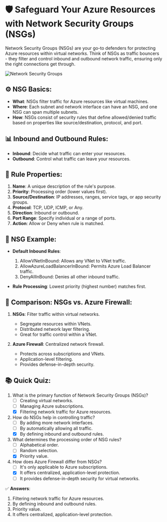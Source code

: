 # 🛡️ Safeguard Your Azure Resources with Network Security Groups (NSGs)

Network Security Groups (NSGs) are your go-to defenders for protecting Azure resources within virtual networks. Think of NSGs as traffic bouncers - they filter and control inbound and outbound network traffic, ensuring only the right connections get through.

![Network Security Groups](https://learn.microsoft.com/en-us/training/wwl-sci/describe-basic-security-capabilities-azure/media/2-virtual-network.png)
## ⚙️ NSG Basics:

- **What**: NSGs filter traffic for Azure resources like virtual machines.
- **Where**: Each subnet and network interface can have an NSG, and one NSG can span multiple subnets.
- **How**: NSGs consist of security rules that define allowed/denied traffic based on properties like source/destination, protocol, and port.

## 📊 Inbound and Outbound Rules:

- **Inbound**: Decide what traffic can enter your resources.
- **Outbound**: Control what traffic can leave your resources.

## 📝 Rule Properties:

1. **Name**: A unique description of the rule's purpose.
2. **Priority**: Processing order (lower values first).
3. **Source/Destination**: IP addresses, ranges, service tags, or app security groups.
4. **Protocol**: TCP, UDP, ICMP, or Any.
5. **Direction**: Inbound or outbound.
6. **Port Range**: Specify individual or a range of ports.
7. **Action**: Allow or Deny when rule is matched.

## 🧩 NSG Example:

- **Default Inbound Rules**:
  1. AllowVNetInBound: Allows any VNet to VNet traffic.
  2. AllowAzureLoadBalancerInBound: Permits Azure Load Balancer traffic.
  3. DenyAllInBound: Denies all other inbound traffic.

- **Rule Processing**: Lowest priority (highest number) matches first.

## 🛑 Comparison: NSGs vs. Azure Firewall:

1. **NSGs**: Filter traffic within virtual networks.
   - Segregate resources within VNets.
   - Distributed network layer filtering.
   - Great for traffic control within a VNet.

2. **Azure Firewall**: Centralized network firewall.
   - Protects across subscriptions and VNets.
   - Application-level filtering.
   - Provides defense-in-depth security.

## 📚 Quick Quiz:

1. What is the primary function of Network Security Groups (NSGs)?
   - [ ] Creating virtual networks.
   - [ ] Managing Azure subscriptions.
   - [x] Filtering network traffic for Azure resources.

2. How do NSGs help in controlling traffic?
   - [ ] By adding more network interfaces.
   - [ ] By automatically allowing all traffic.
   - [x] By defining inbound and outbound rules.

3. What determines the processing order of NSG rules?
   - [ ] Alphabetical order.
   - [ ] Random selection.
   - [x] Priority value.

4. How does Azure Firewall differ from NSGs?
   - [ ] It's only applicable to Azure subscriptions.
   - [x] It offers centralized, application-level protection.
   - [ ] It provides defense-in-depth security for virtual networks.

✅ **Answers**:

1. Filtering network traffic for Azure resources.
2. By defining inbound and outbound rules.
3. Priority value.
4. It offers centralized, application-level protection.